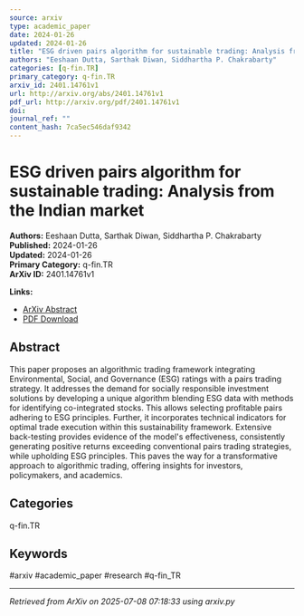 ```yaml
---
source: arxiv
type: academic_paper
date: 2024-01-26
updated: 2024-01-26
title: "ESG driven pairs algorithm for sustainable trading: Analysis from the Indian market"
authors: "Eeshaan Dutta, Sarthak Diwan, Siddhartha P. Chakrabarty"
categories: [q-fin.TR]
primary_category: q-fin.TR
arxiv_id: 2401.14761v1
url: http://arxiv.org/abs/2401.14761v1
pdf_url: http://arxiv.org/pdf/2401.14761v1
doi: 
journal_ref: ""
content_hash: 7ca5ec546daf9342
---
```


# ESG driven pairs algorithm for sustainable trading: Analysis from the Indian market

**Authors:** Eeshaan Dutta, Sarthak Diwan, Siddhartha P. Chakrabarty  
**Published:** 2024-01-26  
**Updated:** 2024-01-26  
**Primary Category:** q-fin.TR  
**ArXiv ID:** 2401.14761v1  

**Links:**
- [ArXiv Abstract](http://arxiv.org/abs/2401.14761v1)
- [PDF Download](http://arxiv.org/pdf/2401.14761v1)


## Abstract

This paper proposes an algorithmic trading framework integrating
Environmental, Social, and Governance (ESG) ratings with a pairs trading
strategy. It addresses the demand for socially responsible investment solutions
by developing a unique algorithm blending ESG data with methods for identifying
co-integrated stocks. This allows selecting profitable pairs adhering to ESG
principles. Further, it incorporates technical indicators for optimal trade
execution within this sustainability framework. Extensive back-testing provides
evidence of the model's effectiveness, consistently generating positive returns
exceeding conventional pairs trading strategies, while upholding ESG
principles. This paves the way for a transformative approach to algorithmic
trading, offering insights for investors, policymakers, and academics.

## Categories

q-fin.TR





## Keywords

#arxiv #academic_paper #research #q-fin_TR

---
*Retrieved from ArXiv on 2025-07-08 07:18:33 using arxiv.py*
